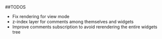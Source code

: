 ##TODOS

- Fix rendering for view mode
- z-index layer for comments among themselves and widgets
- Improve comments subscription to avoid rerendering the entire widgets tree
